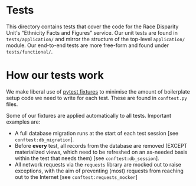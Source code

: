 # Tests

This directory contains tests that cover the code for the Race Disparity Unit's “Ethnicity Facts and Figures” service. Our unit tests are found in `tests/application/` and mirror the structure of the top-level `application/` module. Our end-to-end tests are more free-form and found under `tests/functional/`.

# How our tests work

We make liberal use of [pytest fixtures](https://docs.pytest.org/en/latest/fixture.html) to minimise the amount of boilerplate setup code we need to write for each test. These are found in `conftest.py` files.

Some of our fixtures are applied automatically to all tests. Important examples are:

* A full database migration runs at the start of each test session [see `conftest:db_migration`].
* Before **every** test, all records from the database are removed (EXCEPT materialized views, which need to be refreshed on an as-needed basis within the test that needs them) [see `conftest:db_session`].
* All network requests via the `requests` library are mocked out to raise exceptions, with the aim of preventing (most) requests from reaching out to the Internet [see `conftest:requests_mocker`]
